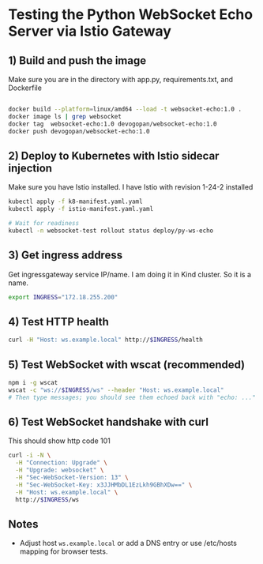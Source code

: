 # Testing the Python WebSocket Echo Server via Istio Gateway

## 1) Build and push the image
Make sure you are in the directory with app.py, requirements.txt, and Dockerfile

```bash

docker build --platform=linux/amd64 --load -t websocket-echo:1.0 .
docker image ls | grep websocket
docker tag  websocket-echo:1.0 devogopan/websocket-echo:1.0
docker push devogopan/websocket-echo:1.0

```

## 2) Deploy to Kubernetes with Istio sidecar injection
Make sure you have Istio installed. I have Istio with revision 1-24-2 installed

```bash
kubectl apply -f k8-manifest.yaml.yaml
kubectl apply -f istio-manifest.yaml.yaml

# Wait for readiness
kubectl -n websocket-test rollout status deploy/py-ws-echo
```

## 3) Get ingress address

Get ingressgateway service IP/name. I am doing it in Kind cluster. So it is a name.

```bash
export INGRESS="172.18.255.200"
```

## 4) Test HTTP health

```bash
curl -H "Host: ws.example.local" http://$INGRESS/health
```

## 5) Test WebSocket with wscat (recommended)

```bash
npm i -g wscat
wscat -c "ws://$INGRESS/ws" --header "Host: ws.example.local"
# Then type messages; you should see them echoed back with "echo: ..."
```

## 6) Test WebSocket handshake with curl
This should show http code 101

```bash
curl -i -N \
  -H "Connection: Upgrade" \
  -H "Upgrade: websocket" \
  -H "Sec-WebSocket-Version: 13" \
  -H "Sec-WebSocket-Key: x3JJHMbDL1EzLkh9GBhXDw==" \
  -H "Host: ws.example.local" \
  http://$INGRESS/ws
```

## Notes
- Adjust host `ws.example.local` or add a DNS entry or use /etc/hosts mapping for browser tests.

